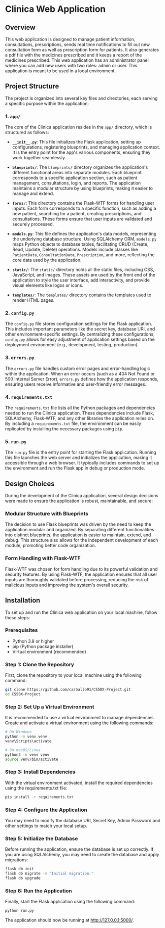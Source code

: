 # Clinica Web Application

## Overview
This web application is designed to manage patient information, consultations, prescriptions, sends real time notifications to fill out new consultation form as well as prescription form for patients. It also generates a pdf file with the medicines prescribed and it keeps a report of the medicines prescribed. This web application has an administrator panel where you can add new users with two roles: admin or user. This application is meant to be used in a local environment.

## Project Structure

The project is organized into several key files and directories, each serving a specific purpose within the application:

### 1. `app/`
The core of the Clinica application resides in the `app/` directory, which is structured as follows:

- **`__init__.py`**: This file initializes the Flask application, setting up configurations, registering blueprints, and managing application context. It is the entry point for the app's various components, ensuring they work together seamlessly.

- **`blueprints/`**: The `blueprints/` directory organizes the application's different functional areas into separate modules. Each blueprint corresponds to a specific application section, such as patient management, consultations, login, and reports. The application maintains a modular structure by using blueprints, making it easier to manage and extend.

- **`forms/`**: This directory contains the Flask-WTF forms for handling user inputs. Each form corresponds to a specific function, such as adding a new patient, searching for a patient, creating prescriptions, and consultations. These forms ensure that user inputs are validated and securely processed.

- **`models.py`**: This file defines the application's data models, representing the underlying database structure. Using SQLAlchemy ORM, `models.py` maps Python objects to database tables, facilitating CRUD (Create, Read, Update, Delete) operations. Models include classes like `PatientData`, `ConsultationData`, `Prescription`, and more, reflecting the core data used by the application.

- **`static/`**: The `static/` directory holds all the static files, including CSS, JavaScript, and images. These assets are used by the front end of the application to style the user interface, add interactivity, and provide visual elements like logos or icons.

- **`templates/`**: The `templates/` directory contains the templates used to render HTML pages.

### 2. `config.py`
The `config.py` file stores configuration settings for the Flask application. This includes important parameters like the secret key, database URI, and other environment-specific settings. By centralizing these configurations, `config.py` allows for easy adjustment of application settings based on the deployment environment (e.g., development, testing, production).

### 3. `errors.py`
The `errors.py` file handles custom error pages and error-handling logic within the application. When an error occurs (such as a 404 Not Found or 500 Internal Server Error), `errors.py` defines how the application responds, ensuring users receive informative and user-friendly error messages.

### 4. `requirements.txt`
The `requirements.txt` file lists all the Python packages and dependencies needed to run the Clinica application. These dependencies include Flask, SQLAlchemy, Flask-WTF, and any other libraries the application relies on. By including a `requirements.txt` file, the environment can be easily replicated by installing the necessary packages using `pip`.

### 5. `run.py`
The `run.py` file is the entry point for starting the Flask application. Running this file launches the web server and initializes the application, making it accessible through a web browser. It typically includes commands to set up the environment and run the Flask app in debug or production mode.

## Design Choices

During the development of the Clinica application, several design decisions were made to ensure the application is robust, maintainable, and secure:

### Modular Structure with Blueprints
The decision to use Flask blueprints was driven by the need to keep the application modular and organized. By separating different functionalities into distinct blueprints, the application is easier to maintain, extend, and debug. This structure also allows for the independent development of each module, promoting better code organization.

### Form Handling with Flask-WTF
Flask-WTF was chosen for form handling due to its powerful validation and security features. By using Flask-WTF, the application ensures that all user inputs are thoroughly validated before processing, reducing the risk of malicious inputs and improving the system's overall security.

## Installation

To set up and run the Clinica web application on your local machine, follow these steps:

### Prerequisites

- Python 3.8 or higher
- pip (Python package installer)
- Virtual environment (recommended)

### Step 1: Clone the Repository

First, clone the repository to your local machine using the following command:

```bash
git clone https://github.com/carballo91/CS50X-Project.git
cd CS50X-Project
```

### Step 2: Set Up a Virtual Environment

It is recommended to use a virtual environment to manage dependencies. Create and activate a virtual environment using the following commands:

```bash
# On Windows
python -m venv venv
venv\Scripts\activate

# On macOS/Linux
python3 -m venv venv
source venv/bin/activate
```

### Step 3: Install Dependencies

With the virtual environment activated, install the required dependencies using the requirements.txt file:

```bash 
pip install -r requirements.txt
```
### Step 4: Configure the Application

You may need to modify the database URI, Secret Key, Admin Password and other settings to match your local setup.

### Step 5: Initialize the Database

Before running the application, ensure the database is set up correctly. If you are using SQLAlchemy, you may need to create the database and apply migrations:

```bash
flask db init
flask db migrate -m "Initial migration."
flask db upgrade
```

### Step 6: Run the Application

Finally, start the Flask application using the following command:

```bash
python run.py
```

The application should now be running at http://127.0.0.1:5000/.